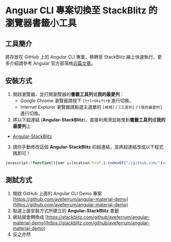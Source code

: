 # Anguar CLI 專案切換至 StackBlitz 的瀏覽器書籤小工具

## 工具簡介

將存放在 GitHub 上的 Angular CLI 專案，移轉至 StackBlitz 線上快速執行。更多介紹請參考 Angular 官方部落格[這篇文章](https://blog.angular.io/run-angular-cli-repos-directly-in-your-browser-41332fd80901)。

## 安裝方式

1. 開啟瀏覽器，並打開瀏覽器的**書籤工具列**或**我的最愛列**：
   * Google Chrome 瀏覽器請按下 `Ctrl+Shift+B` 進行切換。
   * Internet Explorer 瀏覽器請點選主選單的 `[檢視]` / `[工具列]` / `[我的最愛列]` 進行切換。
2. 將以下超連結 (**Angular-StackBlitz**)，直接利用滑鼠拖曳到**書籤工具列**或**我的最愛列**上

* [Angular-StackBlitz](https://forum.angular.tw/)

3. 請你手動修改這個 **Angular-StackBlitz** 的超連結，並將超連結改成以下程式碼即可！


```js
javascript:!function(){var i=location.href;i.indexOf("//github.com/")>=0&&(location.href=i.replace(/github\.com/i,"stackblitz.com/github")),i.indexOf("//stackblitz.com/github/")>=0&&(location.href=i.replace(/stackblitz\.com\/github/i,"github.com"))}();
```

## 測試方式

1. 開啟 GitHub 上面的 Angular CLI Demo 專案 [https://github.com/aveferrum/angular-material-demo](https://github.com/aveferrum/angular-material-demo)
2. 點選上面安裝方式所建立的 **Angular-StackBlitz** 書籤
3. 網站就會轉換成 [https://stackblitz.com/github/aveferrum/angular-material-demo](https://stackblitz.com/github/aveferrum/angular-material-demo)
4. 反之亦然
